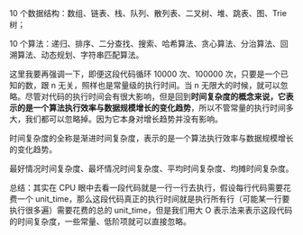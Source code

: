 10 个数据结构：数组、链表、栈、队列、散列表、二叉树、堆、跳表、图、Trie 树；

10 个算法：递归、排序、二分查找、搜索、哈希算法、贪心算法、分治算法、回溯算法、动态规划、字符串匹配算法。

这里我要再强调一下，即便这段代码循环 10000 次、100000 次，只要是一个已知的数，跟 n 无关，照样也是常量级的执行时间。当 n 无限大的时候，就可以忽略。尽管对代码的执行时间会有很大影响，但是回到**时间复杂度的概念来说，它表示的是一个算法执行效率与数据规模增长的变化趋势**，所以不管常量的执行时间多大，我们都可以忽略掉。因为它本身对增长趋势并没有影响。

时间复杂度的全称是渐进时间复杂度，表示的是一个算法执行效率与数据规模增长的变化趋势。

最好情况时间复杂度、最坏情况时间复杂度、平均时间复杂度、均摊时间复杂度。

总结：其实在 CPU 眼中去看一段代码就是一行一行去执行，假设每行代码需要花费一个 unit_time，那么这段代码真正的执行时间就是执行所有行（可能某一行要执行很多遍）需要花费的总的 unit_time，但是我们用大 O 表示法来表示这段代码的时间复杂度，一些常量、低阶项就可以直接忽略。